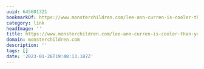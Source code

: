 ```yaml
---
uuid: 645601321
bookmarkOf: https://www.monsterchildren.com/lee-ann-curren-is-cooler-than-you/
category: link
headImage: ''
title: https://www.monsterchildren.com/lee-ann-curren-is-cooler-than-you/
domain: monsterchildren.com
description: ''
tags: []
date: '2023-01-26T19:48:13.187Z'
---
```




